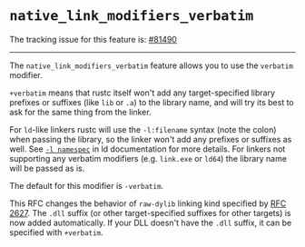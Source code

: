 # `native_link_modifiers_verbatim`

The tracking issue for this feature is: [#81490]

[#81490]: https://github.com/rust-lang/rust/issues/81490

------------------------

The `native_link_modifiers_verbatim` feature allows you to use the `verbatim` modifier.

`+verbatim` means that rustc itself won't add any target-specified library prefixes or suffixes (like `lib` or `.a`) to the library name, and will try its best to ask for the same thing from the linker.

For `ld`-like linkers rustc will use the `-l:filename` syntax (note the colon) when passing the library, so the linker won't add any prefixes or suffixes as well.
See [`-l namespec`](https://sourceware.org/binutils/docs/ld/Options.html) in ld documentation for more details.
For linkers not supporting any verbatim modifiers (e.g. `link.exe` or `ld64`) the library name will be passed as is.

The default for this modifier is `-verbatim`.

This RFC changes the behavior of `raw-dylib` linking kind specified by [RFC 2627](https://github.com/rust-lang/rfcs/pull/2627). The `.dll` suffix (or other target-specified suffixes for other targets) is now added automatically.
If your DLL doesn't have the `.dll` suffix, it can be specified with `+verbatim`.

